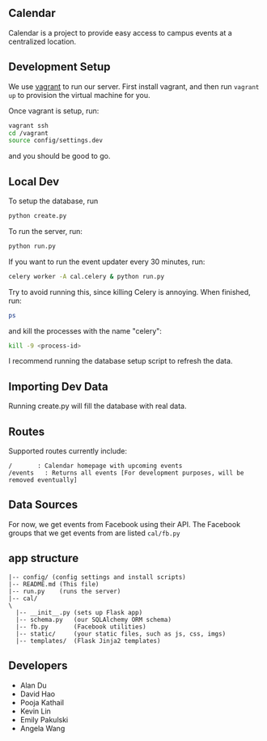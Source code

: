 Calendar
---

Calendar is a project to provide easy access to campus events at a centralized location.

## Development Setup
We use [vagrant](http://www.vagrantup.com/) to run our server. First install vagrant, and then run `vagrant up` to provision the virtual machine for you.

Once vagrant is setup, run:
```bash
vagrant ssh
cd /vagrant
source config/settings.dev
```
and you should be good to go.

## Local Dev

To setup the database, run
```bash
python create.py
```

To run the server, run:
```bash
python run.py
````

If you want to run the event updater every 30 minutes, run:
```bash
celery worker -A cal.celery & python run.py
```

Try to avoid running this, since killing Celery is annoying. When finished, run:
```bash
ps
```
and kill the processes with the name "celery":
```bash
kill -9 <process-id>
```

I recommend running the database setup script to refresh the data.

## Importing Dev Data
Running create.py will fill the database with real data.

## Routes
Supported routes currently include:
```
/       : Calendar homepage with upcoming events
/events   : Returns all events [For development purposes, will be removed eventually]
```

## Data Sources
For now, we get events from Facebook using their API. The Facebook groups that we get events from are listed `cal/fb.py`

## app structure

```
|-- config/ (config settings and install scripts)
|-- README.md (This file)
|-- run.py    (runs the server)
|-- cal/
\
  |-- __init__.py (sets up Flask app)
  |-- schema.py   (our SQLAlchemy ORM schema)
  |-- fb.py       (Facebook utilities)
  |-- static/     (your static files, such as js, css, imgs)
  |-- templates/  (Flask Jinja2 templates)
```


## Developers
* Alan Du
* David Hao
* Pooja Kathail
* Kevin Lin
* Emily Pakulski
* Angela Wang
